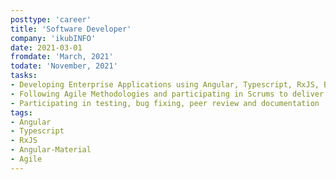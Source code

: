 ```yaml
---
posttype: 'career'
title: 'Software Developer'
company: 'ikubINFO'
date: 2021-03-01
fromdate: 'March, 2021'
todate: 'November, 2021'
tasks:
- Developing Enterprise Applications using Angular, Typescript, RxJS, Bootstrap, Angular Material & SCSS
- Following Agile Methodologies and participating in Scrums to deliver Projects
- Participating in testing, bug fixing, peer review and documentation
tags:
- Angular
- Typescript
- RxJS
- Angular-Material
- Agile
---
```


